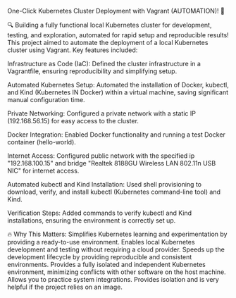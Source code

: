 One-Click Kubernetes Cluster Deployment with Vagrant (AUTOMATION)! 🚀

🔍 Building a fully functional local Kubernetes cluster for development, testing, and exploration, automated for rapid setup and reproducible results!
This project aimed to automate the deployment of a local Kubernetes cluster using Vagrant. Key features included:

Infrastructure as Code (IaC): Defined the cluster infrastructure in a Vagrantfile, ensuring reproducibility and simplifying setup.

Automated Kubernetes Setup: Automated the installation of Docker, kubectl, and Kind (Kubernetes IN Docker) within a virtual machine, saving significant manual configuration time.

Private Networking: Configured a private network with a static IP (192.168.56.15) for easy access to the cluster.

Docker Integration: Enabled Docker functionality and running a test Docker container (hello-world).

Internet Access: Configured public network with the specified ip "192.168.100.15" and bridge "Realtek 8188GU Wireless LAN 802.11n USB NIC" for internet access.

Automated kubectl and Kind Installation: Used shell provisioning to download, verify, and install kubectl (Kubernetes command-line tool) and Kind.

Verification Steps: Added commands to verify kubectl and Kind installations, ensuring the environment is correctly set up.

🔥 Why This Matters:
Simplifies Kubernetes learning and experimentation by providing a ready-to-use environment.
Enables local Kubernetes development and testing without requiring a cloud provider.
Speeds up the development lifecycle by providing reproducible and consistent environments.
Provides a fully isolated and independent Kubernetes environment, minimizing conflicts with other software on the host machine.
Allows you to practice system integrations.
Provides isolation and is very helpful if the project relies on an image.

